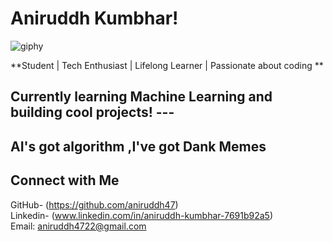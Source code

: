 #       Aniruddh Kumbhar! 

   ![giphy](https://github.com/user-attachments/assets/7ef04f9a-b77c-4374-bfc5-cc371db47d20)

    
  **Student | Tech Enthusiast | Lifelong Learner | Passionate about coding **
  ## Currently learning **Machine Learning** and building cool projects! --- ##
  ## AI's got algorithm ,I've got Dank Memes  
##        Connect with Me   
   GitHub-   (https://github.com/aniruddh47)   
   Linkedin- (www.linkedin.com/in/aniruddh-kumbhar-7691b92a5)   
   Email:    aniruddh4722@gmail.com   
